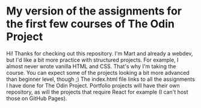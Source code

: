 # My version of the assignments for the first few courses of The Odin Project

Hi! Thanks for checking out this repository. I'm Mart and already a webdev, but I'd like a bit more practice with structured projects. For example, I almost never wrote vanilla HTML and CSS. That's why I'm taking the course. You can expect some of the projects looking a bit more advanced than beginner level, though ;)
The index.html file links to all the assignments I have done for The Odin Project. Portfolio projects will have their own repository, as will the projects that require React for example (I can't host those on GitHub Pages).

